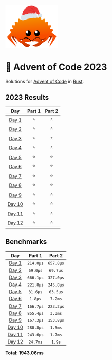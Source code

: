 <img src="./.assets/christmas_ferris.png" width="164">

# 🎄 Advent of Code 2023

Solutions for [Advent of Code](https://adventofcode.com/) in [Rust](https://www.rust-lang.org/).

<!--- advent_readme_stars table --->
## 2023 Results

| Day | Part 1 | Part 2 |
| :---: | :---: | :---: |
| [Day 1](https://adventofcode.com/2023/day/1) | ⭐ | ⭐ |
| [Day 2](https://adventofcode.com/2023/day/2) | ⭐ | ⭐ |
| [Day 3](https://adventofcode.com/2023/day/3) | ⭐ | ⭐ |
| [Day 4](https://adventofcode.com/2023/day/4) | ⭐ | ⭐ |
| [Day 5](https://adventofcode.com/2023/day/5) | ⭐ | ⭐ |
| [Day 6](https://adventofcode.com/2023/day/6) | ⭐ | ⭐ |
| [Day 7](https://adventofcode.com/2023/day/7) | ⭐ | ⭐ |
| [Day 8](https://adventofcode.com/2023/day/8) | ⭐ | ⭐ |
| [Day 9](https://adventofcode.com/2023/day/9) | ⭐ | ⭐ |
| [Day 10](https://adventofcode.com/2023/day/10) | ⭐ | ⭐ |
| [Day 11](https://adventofcode.com/2023/day/11) | ⭐ | ⭐ |
| [Day 12](https://adventofcode.com/2023/day/12) | ⭐ | ⭐ |
<!--- advent_readme_stars table --->

<!--- benchmarking table --->
## Benchmarks

| Day | Part 1 | Part 2 |
| :---: | :---: | :---:  |
| [Day 1](./src/bin/01.rs) | `214.0µs` | `657.8µs` |
| [Day 2](./src/bin/02.rs) | `69.0µs` | `69.7µs` |
| [Day 3](./src/bin/03.rs) | `666.1µs` | `327.0µs` |
| [Day 4](./src/bin/04.rs) | `221.8µs` | `245.8µs` |
| [Day 5](./src/bin/05.rs) | `31.6µs` | `63.5µs` |
| [Day 6](./src/bin/06.rs) | `1.8µs` | `7.2ms` |
| [Day 7](./src/bin/07.rs) | `166.7µs` | `223.2µs` |
| [Day 8](./src/bin/08.rs) | `855.4µs` | `3.3ms` |
| [Day 9](./src/bin/09.rs) | `167.3µs` | `153.8µs` |
| [Day 10](./src/bin/10.rs) | `280.8µs` | `1.5ms` |
| [Day 11](./src/bin/11.rs) | `243.6µs` | `1.7ms` |
| [Day 12](./src/bin/12.rs) | `24.7ms` | `1.9s` |

**Total: 1943.06ms**
<!--- benchmarking table --->
